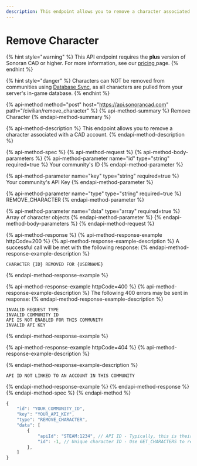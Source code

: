 ```yaml
---
description: This endpoint allows you to remove a character associated with a CAD account.
---
```


# Remove Character

{% hint style="warning" %}
This API endpoint requires the **plus** version of Sonoran CAD or higher. For more information, see our [pricing ](../../../../pricing/faq/)page.
{% endhint %}

{% hint style="danger" %}
Characters can NOT be removed from communities using [Database Sync](../../../../integration-plugins/database-sync-and-merge/), as all characters are pulled from your server's in-game database.
{% endhint %}

{% api-method method="post" host="https://api.sonorancad.com" path="/civilian/remove\_character" %}
{% api-method-summary %}
Remove Character
{% endapi-method-summary %}

{% api-method-description %}
This endpoint allows you to remove a character associated with a CAD account.
{% endapi-method-description %}

{% api-method-spec %}
{% api-method-request %}
{% api-method-body-parameters %}
{% api-method-parameter name="id" type="string" required=true %}
Your community's ID
{% endapi-method-parameter %}

{% api-method-parameter name="key" type="string" required=true %}
Your community's API Key
{% endapi-method-parameter %}

{% api-method-parameter name="type" type="string" required=true %}
REMOVE\_CHARACTER
{% endapi-method-parameter %}

{% api-method-parameter name="data" type="array" required=true %}
Array of character objects
{% endapi-method-parameter %}
{% endapi-method-body-parameters %}
{% endapi-method-request %}

{% api-method-response %}
{% api-method-response-example httpCode=200 %}
{% api-method-response-example-description %}
A successful call will be met with the following response:
{% endapi-method-response-example-description %}

```
CHARACTER {ID} REMOVED FOR {USERNAME}
```
{% endapi-method-response-example %}

{% api-method-response-example httpCode=400 %}
{% api-method-response-example-description %}
The following 400 errors may be sent in response:
{% endapi-method-response-example-description %}

```http
INVALID REQUEST TYPE
INVALID COMMUNITY ID
API IS NOT ENABLED FOR THIS COMMUNITY
INVALID API KEY
```
{% endapi-method-response-example %}

{% api-method-response-example httpCode=404 %}
{% api-method-response-example-description %}

{% endapi-method-response-example-description %}

```
API ID NOT LINKED TO AN ACCOUNT IN THIS COMMUNITY
```
{% endapi-method-response-example %}
{% endapi-method-response %}
{% endapi-method-spec %}
{% endapi-method %}

```javascript
{
    "id": "YOUR_COMMUNITY_ID",
    "key": "YOUR_API_KEY",
    "type": "REMOVE_CHARACTER",
    "data": [
        {
            "apiId": "STEAM:1234", // API ID - Typically, this is their Steam Hex
            "id": -1, // Unique character ID - Use GET_CHARACTERS to retrieve
        },
    ]
}
```

